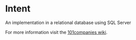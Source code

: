 # Intent
An implementation in a relational database using SQL Server

For more information visit the [101companies wiki](http://www.101companies.org).